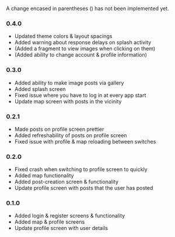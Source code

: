 A change encased in parentheses () has not been implemented yet.

### 0.4.0
* Updated theme colors & layout spacings
* Added warning about response delays on splash activity
* (Added a fragment to view images when clicking on them)
* (Added ability to change account & profile information)

### 0.3.0
* Added ability to make image posts via gallery
* Added splash screen
* Fixed issue where you have to log in at every app start
* Update map screen with posts in the vicinity

### 0.2.1
* Made posts on profile screen prettier
* Added refreshability of posts on profile screen
* Fixed issue with profile & map reloading between switches

### 0.2.0
* Fixed crash when switching to profile screen to quickly
* Added map functionality
* Added post-creation screen & functionality
* Update profile screen with posts that the user has posted

### 0.1.0
* Added login & register screens & functionality
* Added map & profile screens
* Update profile screen with user details